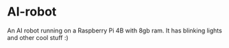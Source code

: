 # AI-robot
An AI robot running on a Raspberry Pi 4B with 8gb ram. It has blinking lights and other cool stuff :)
